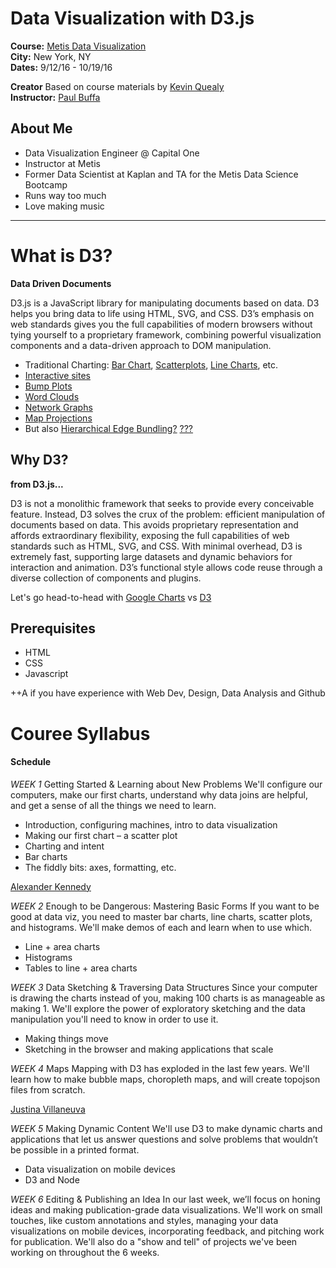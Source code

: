 # Data Visualization with D3.js

**Course:**  [Metis Data Visualization](http://www.thisismetis.com/data-visualization-d3-course)  
**City:**    New York, NY  
**Dates:**   9/12/16 - 10/19/16  

**Creator** Based on course materials by [Kevin Quealy](https://twitter.com/kevinq)  
**Instructor:** [Paul Buffa](https://www.linkedin.com/in/paul-buffa)  

## About Me

* Data Visualization Engineer @ Capital One
* Instructor at Metis
* Former Data Scientist at Kaplan and TA for the Metis Data Science Bootcamp
* Runs way too much
* Love making music 

---

# What is D3?
**Data Driven Documents** 

D3.js is a JavaScript library for manipulating documents based on data. D3 helps you bring data to life using HTML, SVG, and CSS. D3’s emphasis on web standards gives you the full capabilities of modern browsers without tying yourself to a proprietary framework, combining powerful visualization components and a data-driven approach to DOM manipulation.

 * Traditional Charting: [Bar Chart](https://bl.ocks.org/mbostock/3885304), [Scatterplots](https://bl.ocks.org/mbostock/3887118), [Line Charts](https://bl.ocks.org/mbostock/3883245), etc.
 * [Interactive sites](http://www.nytimes.com/interactive/2014/upshot/buy-rent-calculator.html)
 * [Bump Plots](http://bl.ocks.org/syntagmatic/8ab9dc27f144683bc015eb4a2639d234)
 * [Word Clouds](https://www.jasondavies.com/wordtree/?source=obama.inauguration.2013.txt&prefix=We)
 * [Network Graphs](http://bl.ocks.org/mbostock/4062045)
 * [Map Projections](https://www.jasondavies.com/maps/transition/)
 * But also [Hierarchical Edge Bundling?](http://bl.ocks.org/mbostock/1044242) [???](https://bl.ocks.org/mbostock/280d83080497c8c13152)


## Why D3?

**from D3.js...**

D3 is not a monolithic framework that seeks to provide every conceivable feature. Instead, D3 solves the crux of the problem: efficient manipulation of documents based on data. This avoids proprietary representation and affords extraordinary flexibility, exposing the full capabilities of web standards such as HTML, SVG, and CSS. With minimal overhead, D3 is extremely fast, supporting large datasets and dynamic behaviors for interaction and animation. D3’s functional style allows code reuse through a diverse collection of components and plugins.

Let's go head-to-head with [Google Charts](https://docs.google.com/spreadsheets/d/12DRY_7u_IgkoNqjI-42RUjWIuHmXq2SDk9Av13d1yns/edit) vs [D3](localhost:8000)

## Prerequisites 

* HTML
* CSS
* Javascript

++A if you have experience with Web Dev, Design, Data Analysis and Github

# Couree Syllabus


#### Schedule

*WEEK 1* Getting Started & Learning about New Problems
We'll configure our computers, make our first charts, understand why data joins are helpful, and get a sense of all the things we need to learn.

 * Introduction, configuring machines, intro to data visualization
 * Making our first chart – a scatter plot
 * Charting and intent
 * Bar charts
 * The fiddly bits: axes, formatting, etc.

 [Alexander Kennedy](http://bl.ocks.org/alejandrokennedy/raw/f61f8ac247ddcd6310ba85534449ed8b/)

*WEEK 2* Enough to be Dangerous: Mastering Basic Forms
If you want to be good at data viz, you need to master bar charts, line charts, scatter plots, and histograms. We'll make demos of each and learn when to use which.

 * Line + area charts
 * Histograms
 * Tables to line + area charts

*WEEK 3* Data Sketching & Traversing Data Structures
 Since your computer is drawing the charts instead of you, making 100 charts is as manageable as making 1. We'll explore the power of exploratory sketching and the data manipulation you'll need to know in order to use it.

 * Making things move
 * Sketching in the browser and making applications that scale

*WEEK 4* Maps
Mapping with D3 has exploded in the last few years. We'll learn how to make bubble maps, choropleth maps, and will create topojson files from scratch.

[Justina Villaneuva](https://bl.ocks.org/justinav/raw/c34a825cae05209e634cc5063c20e720/)

*WEEK 5* Making Dynamic Content
We'll use D3 to make dynamic charts and applications that let us answer questions and solve problems that wouldn’t be possible in a printed format.

* Data visualization on mobile devices
* D3 and Node

*WEEK 6* Editing & Publishing an Idea
In our last week, we’ll focus on honing ideas and making publication-grade data visualizations. We'll work on small touches, like custom annotations and styles, managing your data visualizations on mobile devices, incorporating feedback, and pitching work for publication. We'll also do a "show and tell" of projects we've been working on throughout the 6 weeks.




